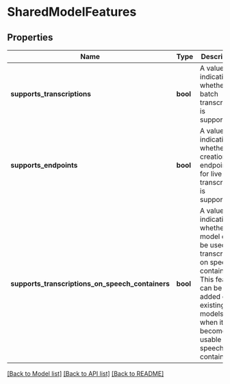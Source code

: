 # SharedModelFeatures

## Properties
Name | Type | Description | Notes
------------ | ------------- | ------------- | -------------
**supports_transcriptions** | **bool** | A value indicating whether batch transcription is supported. | [optional] 
**supports_endpoints** | **bool** | A value indicating whether creation of endpoints for live transcription is supported. | [optional] 
**supports_transcriptions_on_speech_containers** | **bool** | A value indicating whether this model can be used for transcription on speech container. This feature can be added on existing models when it becomes usable on speech container. | [optional] 

[[Back to Model list]](../README.md#documentation-for-models) [[Back to API list]](../README.md#documentation-for-api-endpoints) [[Back to README]](../README.md)


